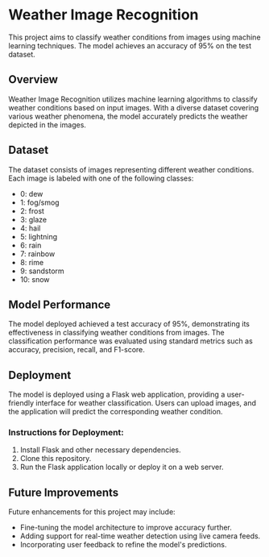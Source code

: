 # Weather Image Recognition

This project aims to classify weather conditions from images using machine learning techniques. The model achieves an accuracy of 95% on the test dataset.

## Overview

Weather Image Recognition utilizes machine learning algorithms to classify weather conditions based on input images. With a diverse dataset covering various weather phenomena, the model accurately predicts the weather depicted in the images.

## Dataset

The dataset consists of images representing different weather conditions. Each image is labeled with one of the following classes:

- 0: dew
- 1: fog/smog
- 2: frost
- 3: glaze
- 4: hail
- 5: lightning
- 6: rain
- 7: rainbow
- 8: rime
- 9: sandstorm
- 10: snow

## Model Performance

The model deployed achieved a test accuracy of 95%, demonstrating its effectiveness in classifying weather conditions from images. The classification performance was evaluated using standard metrics such as accuracy, precision, recall, and F1-score.

## Deployment

The model is deployed using a Flask web application, providing a user-friendly interface for weather classification. Users can upload images, and the application will predict the corresponding weather condition.

### Instructions for Deployment:

1. Install Flask and other necessary dependencies.
2. Clone this repository.
3. Run the Flask application locally or deploy it on a web server.

## Future Improvements

Future enhancements for this project may include:

- Fine-tuning the model architecture to improve accuracy further.
- Adding support for real-time weather detection using live camera feeds.
- Incorporating user feedback to refine the model's predictions.

